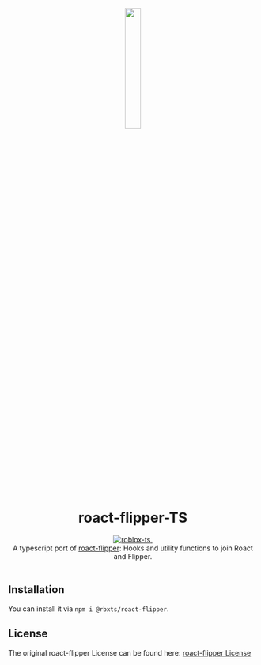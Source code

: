 <div align="center"><img width=25% src="https://i.imgur.com/yCjHmng.png"></div>
<h1 align="center">roact-flipper-TS</h1>
<div align="center">
    <a href="https://github.com/roblox-ts/roblox-ts">
		<img src="https://img.shields.io/badge/github-roblox_typescript-red.svg" alt="roblox-ts"></img>
	</a>
    <a href="https://www.npmjs.com/package/@rbxts/roact-flipper">
		<img src=""></img>
	</a>
</div>

<div align="center">
	A typescript port of <a href='https://github.com/Reselim/roact-flipper'>roact-flipper</a>: Hooks and utility functions to join Roact and Flipper.
</div>

<div>&nbsp;</div>

## Installation

You can install it via `npm i @rbxts/roact-flipper`.

## License

The original roact-flipper License can be found here: [roact-flipper License](https://github.com/Reselim/roact-flipper/blob/master/LICENSE)
